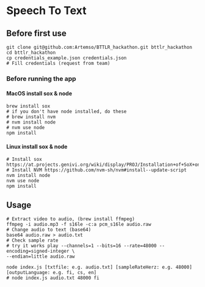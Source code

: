 # Speech To Text


## Before first use
```
git clone git@github.com:Artemso/BTTLR_hackathon.git bttlr_hackathon
cd bttlr_hackathon
cp credentials_example.json credentials.json
# Fill credentials (request from team)
```

### Before running the app

#### MacOS install sox & node
```
brew install sox
# if you don't have node installed, do these
# brew install nvm
# nvm install node
# nvm use node
npm install
```

#### Linux install sox & node
```
# Install sox https://at.projects.genivi.org/wiki/display/PROJ/Installation+of+SoX+on+different+Platforms
# Install NVM https://github.com/nvm-sh/nvm#install--update-script
nvm install node
nvm use node
npm install
```

## Usage
```
# Extract video to audio, (brew install ffmpeg)
ffmpeg -i audio.mp3 -f s16le -c:a pcm_s16le audio.raw
# Change audio to text (base64)
base64 audio.raw > audio.txt
# Check sample rate
# try it works play --channels=1 --bits=16 --rate=48000 --encoding=signed-integer \
--endian=little audio.raw

node index.js [txtfile: e.g. audio.txt] [sampleRateHerz: e.g. 48000] [outputLanguage: e.g. fi, cs, en]
# node index.js audio.txt 48000 fi
```
